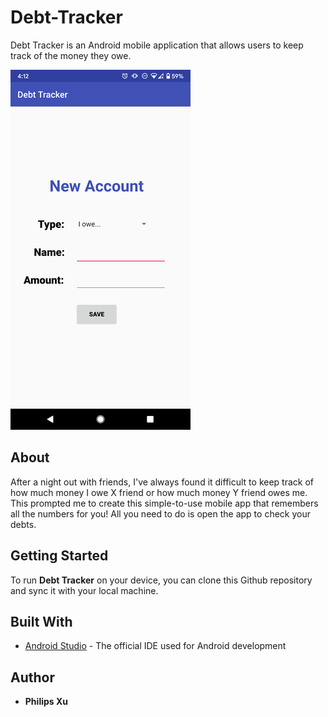# Debt-Tracker
Debt Tracker is an Android mobile application that allows users to keep track of the money they owe.

![new-account-page](https://github.com/Puepis/Debt-Tracker/blob/master/new_account_page.png)

## About
After a night out with friends, I've always found it difficult to keep track of how much money I owe X friend or how much money Y friend owes me. This prompted me to create this simple-to-use mobile app that remembers all the numbers for you! All you need to do is open the app to check your debts.

## Getting Started
To run **Debt Tracker** on your device, you can clone this Github repository and sync it with your local machine. 


## Built With

* [Android Studio](https://developer.android.com/studio) - The official IDE used for Android development

## Author

* **Philips Xu**
